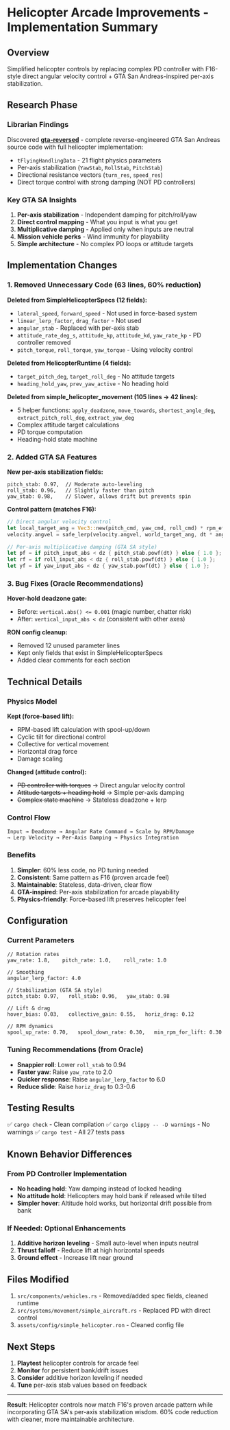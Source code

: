 # Helicopter Arcade Improvements - Implementation Summary

## Overview
Simplified helicopter controls by replacing complex PD controller with F16-style direct angular velocity control + GTA San Andreas-inspired per-axis stabilization.

## Research Phase

### Librarian Findings
Discovered **[gta-reversed](https://github.com/gta-reversed/gta-reversed)** - complete reverse-engineered GTA San Andreas source code with full helicopter implementation:
- `tFlyingHandlingData` - 21 flight physics parameters
- Per-axis stabilization (`YawStab`, `RollStab`, `PitchStab`)
- Directional resistance vectors (`turn_res`, `speed_res`)
- Direct torque control with strong damping (NOT PD controllers)

### Key GTA SA Insights
1. **Per-axis stabilization** - Independent damping for pitch/roll/yaw
2. **Direct control mapping** - What you input is what you get
3. **Multiplicative damping** - Applied only when inputs are neutral
4. **Mission vehicle perks** - Wind immunity for playability
5. **Simple architecture** - No complex PD loops or attitude targets

## Implementation Changes

### 1. Removed Unnecessary Code (63 lines, 60% reduction)

**Deleted from SimpleHelicopterSpecs (12 fields):**
- `lateral_speed`, `forward_speed` - Not used in force-based system
- `linear_lerp_factor`, `drag_factor` - Not used
- `angular_stab` - Replaced with per-axis stab
- `attitude_rate_deg_s`, `attitude_kp`, `attitude_kd`, `yaw_rate_kp` - PD controller removed
- `pitch_torque`, `roll_torque`, `yaw_torque` - Using velocity control

**Deleted from HelicopterRuntime (4 fields):**
- `target_pitch_deg`, `target_roll_deg` - No attitude targets
- `heading_hold_yaw`, `prev_yaw_active` - No heading hold

**Deleted from simple_helicopter_movement (105 lines → 42 lines):**
- 5 helper functions: `apply_deadzone`, `move_towards`, `shortest_angle_deg`, `extract_pitch_roll_deg`, `extract_yaw_deg`
- Complex attitude target calculations
- PD torque computation
- Heading-hold state machine

### 2. Added GTA SA Features

**New per-axis stabilization fields:**
```ron
pitch_stab: 0.97,  // Moderate auto-leveling
roll_stab: 0.96,   // Slightly faster than pitch
yaw_stab: 0.98,    // Slower, allows drift but prevents spin
```

**Control pattern (matches F16):**
```rust
// Direct angular velocity control
let local_target_ang = Vec3::new(pitch_cmd, yaw_cmd, roll_cmd) * rpm_eff * dmg_scale;
velocity.angvel = safe_lerp(velocity.angvel, world_target_ang, dt * angular_lerp_factor);

// Per-axis multiplicative damping (GTA SA style)
let pf = if pitch_input_abs < dz { pitch_stab.powf(dt) } else { 1.0 };
let rf = if roll_input_abs < dz { roll_stab.powf(dt) } else { 1.0 };
let yf = if yaw_input_abs < dz { yaw_stab.powf(dt) } else { 1.0 };
```

### 3. Bug Fixes (Oracle Recommendations)

**Hover-hold deadzone gate:**
- Before: `vertical.abs() <= 0.001` (magic number, chatter risk)
- After: `vertical_input_abs < dz` (consistent with other axes)

**RON config cleanup:**
- Removed 12 unused parameter lines
- Kept only fields that exist in SimpleHelicopterSpecs
- Added clear comments for each section

## Technical Details

### Physics Model
**Kept (force-based lift):**
- RPM-based lift calculation with spool-up/down
- Cyclic tilt for directional control
- Collective for vertical movement
- Horizontal drag force
- Damage scaling

**Changed (attitude control):**
- ~~PD controller with torques~~ → Direct angular velocity control
- ~~Attitude targets + heading hold~~ → Simple per-axis damping
- ~~Complex state machine~~ → Stateless deadzone + lerp

### Control Flow
```
Input → Deadzone → Angular Rate Command → Scale by RPM/Damage 
→ Lerp Velocity → Per-Axis Damping → Physics Integration
```

### Benefits
1. **Simpler**: 60% less code, no PD tuning needed
2. **Consistent**: Same pattern as F16 (proven arcade feel)
3. **Maintainable**: Stateless, data-driven, clear flow
4. **GTA-inspired**: Per-axis stabilization for arcade playability
5. **Physics-friendly**: Force-based lift preserves helicopter feel

## Configuration

### Current Parameters
```ron
// Rotation rates
yaw_rate: 1.8,    pitch_rate: 1.0,    roll_rate: 1.0

// Smoothing
angular_lerp_factor: 4.0

// Stabilization (GTA SA style)
pitch_stab: 0.97,   roll_stab: 0.96,   yaw_stab: 0.98

// Lift & drag
hover_bias: 0.03,   collective_gain: 0.55,   horiz_drag: 0.12

// RPM dynamics
spool_up_rate: 0.70,   spool_down_rate: 0.30,   min_rpm_for_lift: 0.30
```

### Tuning Recommendations (from Oracle)
- **Snappier roll**: Lower `roll_stab` to 0.94
- **Faster yaw**: Raise `yaw_rate` to 2.0
- **Quicker response**: Raise `angular_lerp_factor` to 6.0
- **Reduce slide**: Raise `horiz_drag` to 0.3-0.6

## Testing Results
✅ `cargo check` - Clean compilation
✅ `cargo clippy -- -D warnings` - No warnings
✅ `cargo test` - All 27 tests pass

## Known Behavior Differences

### From PD Controller Implementation
- **No heading hold**: Yaw damping instead of locked heading
- **No attitude hold**: Helicopters may hold bank if released while tilted
- **Simpler hover**: Altitude hold works, but horizontal drift possible from bank

### If Needed: Optional Enhancements
1. **Additive horizon leveling** - Small auto-level when inputs neutral
2. **Thrust falloff** - Reduce lift at high horizontal speeds
3. **Ground effect** - Increase lift near ground

## Files Modified
1. `src/components/vehicles.rs` - Removed/added spec fields, cleaned runtime
2. `src/systems/movement/simple_aircraft.rs` - Replaced PD with direct control
3. `assets/config/simple_helicopter.ron` - Cleaned config file

## Next Steps
1. **Playtest** helicopter controls for arcade feel
2. **Monitor** for persistent bank/drift issues
3. **Consider** additive horizon leveling if needed
4. **Tune** per-axis stab values based on feedback

---

**Result**: Helicopter controls now match F16's proven arcade pattern while incorporating GTA SA's per-axis stabilization wisdom. 60% code reduction with cleaner, more maintainable architecture.
